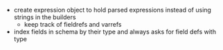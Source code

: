 * create expression object to hold parsed expressions instead of using strings in the builders
  * keep track of fieldrefs and varrefs
* index fields in schema by their type and always asks for field defs with type
